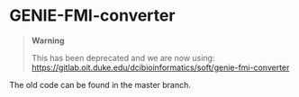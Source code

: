 # GENIE-FMI-converter

> **Warning**
>
> This has been deprecated and we are now using: https://gitlab.oit.duke.edu/dcibioinformatics/soft/genie-fmi-converter

The old code can be found in the master branch.